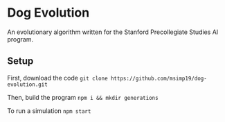 # Dog Evolution

An evolutionary algorithm written for the Stanford Precollegiate Studies AI program.

## Setup

First, download the code
```git clone https://github.com/msimp19/dog-evolution.git```

Then, build the program
```npm i && mkdir generations```

To run a simulation
```npm start```
